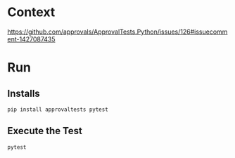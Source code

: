 # Context

https://github.com/approvals/ApprovalTests.Python/issues/126#issuecomment-1427087435

# Run

## Installs

```shell
pip install approvaltests pytest
```

## Execute the Test

```shell
pytest
```

